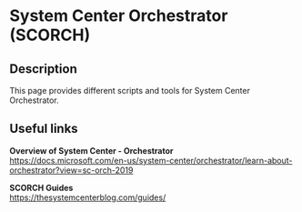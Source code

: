 # System Center Orchestrator (SCORCH)

## Description
This page provides different scripts and tools for System Center Orchestrator.

## Useful links

**Overview of System Center - Orchestrator**  
https://docs.microsoft.com/en-us/system-center/orchestrator/learn-about-orchestrator?view=sc-orch-2019

**SCORCH Guides**  
https://thesystemcenterblog.com/guides/
